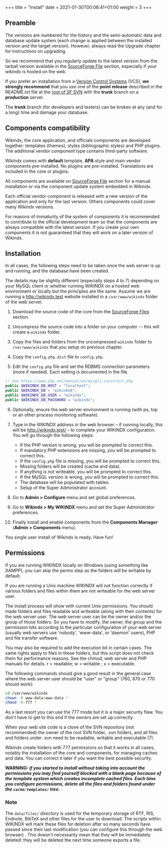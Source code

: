 +++
title = "Install"
date = 2021-01-30T00:08:41+01:00
weight = 3
+++

## Preamble

The versions are numbered for the history and the semi-automatic
data and database update system (each change is applied between
the installed version and the target version). However, always
read the Upgrade chapter for instructions on upgrading.

So we recommend that you regularly update to the latest version from the
tarball version available in the [SourceForge File](https://sourceforge.net/projects/wikindx/files/) section,
especially if your wikindx is hosted on the web.

If you prefer an installation from a [Version Control Systems](https://en.wikipedia.org/wiki/Version_control) (VCS),
__we strongly recommend__ that you use one of the __point release__ described
in the README.txt file at the [root of SF SVN](https://sourceforge.net/p/wikindx/svn/HEAD/tree/)
with the __trunk__ branch on a __production__ server.

The __trunk__ branch (for developers and testers) can be broken at any
(and for a long) time and damage your database.


## Components compatibility

Wikindx, the core application, and officials components are developed
together: templates (themes), styles (bibliographic styles) and PHP
plugins. The additional vendor component type contains third-party
software.

Wikindx comes with __default__ template, __APA__ style and main vendor
components pre-installed. No plugins are pre-installed. Translations are
included in the core or plugins.

All components are available on [SourceForge File](https://sourceforge.net/projects/wikindx/files/) section for a manual
installation or via the component update system embedded in Wikindx.

Each official vendor component is released with a new version of the
application and only for the last version. Others components could
cover many Wikindx versions.

For reasons of immaturity of the system of components it is recommended
to contribute to the official development team so that the components
are always compatible with the latest version. If you create your own
components it is not guaranteed that they will work on a later version
of Wikindx.

## Installation

In all cases, the following steps need to be taken once the web server
is up and running, and the database have been created.

The details may be slightly different (especially steps 4 to 7) depending
on your MySQL client or whether running WIKINDX on a hosted web environment
or locally but the principles are the same. Assume we are running
a <http://wikindx.test> website installed in a `/var/www/wikindx` folder
of the web server.


1. Download the source code of the core from the [SourceForge Files](https://sourceforge.net/projects/wikindx/files/) section.

2. Uncompress the source code into a folder on your computer -- this will create a `wikindx` folder.

3. Copy the files and folders from the uncompressed `wikindx` folder
   to `/var/www/wikindx` that you setup on previous chapter.

4. Copy the `config.php.dist` file to `config.php`.

5. Edit the `config.php` file and set the RDBMS connection parameters
   (more if needed). Each setting is documented in the file.

```php
// See https://www.php.net/manual/en/mysqli.construct.php
public $WIKINDX_DB_HOST = "localhost";
public $WIKINDX_DB = "wikindx6";
public $WIKINDX_DB_USER = "wikindx";
public $WIKINDX_DB_PASSWORD = "wikindx";
```

6. Optionally, ensure the web server environment is running
   (with ps, top or an other process monitoring software).

7. Type in the WIKINDX address in the web browser – if running locally,
   this will be <http://wikindx.test/> – to complete your WIKINDX configuration. You will go through the following steps:

    - If the PHP version is wrong, you will be prompted to correct this.
    - If mandatory PHP extensions are missing, you will be prompted to correct this.
    - If the `config.php` file is missing, you will be prompted to correct this.
    - Missing folders will be created (cache and data).
    - If anything is not writeable, you will be prompted to correct this.
    - If the MySQL version is wrong, you will be prompted to correct this.
    - The database will be populated with tables.
    - Setup of the Super Administrator account.

8. Go to __Admin > Configure__ menu and set global preferences.

9. Go to __Wikindx > My WIKINDX__ menu and set the Super Administrator preferences.

10. Finally install and enable components from the __Components Manager__  (__Admin > Components__ menu).

You single user install of Wikindx is ready. Have fun!


## Permissions

If you are running WIKINDX locally on Windows (using something like
XAMPP), you can skip the perms step as the folders will be writable by
default.

If you are running a Unix machine WIKINDX will not function correctly
if various folders and files within them are not writeable for the web server user.

The install process will show with current Unix permissions. You should made folders
and files readable and writeable (along with their contents) for the web server user.
The web server user can be the owner and/or the group of those folders. So you have to modify,
the owner, the group and the permission bits according to the particular configuration
of your web server (usually web servers use 'nobody', 'www-data', or 'daemon' users),
PHP and file transfer software.

You may also be required to add the execution bit in certain cases.
The same rights apply to files in these folders, but this script does not
check them for performance reasons. See the chmod, web server and PHP manuals
for details. r = readable; w = writable ; x = executable.

The following commands should give a good result in the general case
where the web server user should be "user" or "group" (760, 670 or 770
should work):

~~~~sh
cd /var/www/wikindx
chown -R www-data:www-data *
chmod -R 777 *
~~~~

As a last resort you can use the 777 mode but it is a major security
flaw.  You don't have to get to this end if the owners are set up
correctly.

When your web site code is a clone of the SVN repository (not
recommended) the owner of the root SVN folder, .svn folders, and all
files and folders under .svn need to be readable, writable and
executable (7).

Wikindx create folders with 777 permissions so that it works in all
cases, notably the installation of the core and components, for managing
caches and data. You can correct it later if you want the best possible
security.

__WARNING: *if you started to install without taking into account the
permissions you may find yourself blocked with a blank page because of
the template system which creates incomplete cached files. Each time you
configure permissions, delete all the files and folders found under the
`cache/templates/` tree.*__


### Note

The `data/files/` directory is used for the temporary storage of RTF,
RIS, Endnote, BibTeX and other files for the user to download. The
scripts within WIKINDX will mark these files for deletion after so many
seconds have passed since their last modification (you can configure
this through the web browser) . This doesn't necessarily mean that they
will be immediately deleted: they will be deleted the next time someone
exports a file.
